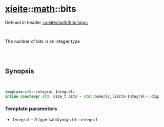 # [xieite](../../README.md)::[math](../math.md)::bits
Defined in header [<xieite/math/bits.hpp>](../../include/xieite/math/bits.hpp)

<br/>

The number of bits in an integer type

<br/><br/>

## Synopsis

<br/>

```cpp
template<std::integral Integral>
inline constexpr std::size_t bits = std::numeric_limits<Integral>::digits + std::numeric_limits<Integral>::is_signed;
```
### Template parameters
- `Integral` - A type satisfying `std::integral`

